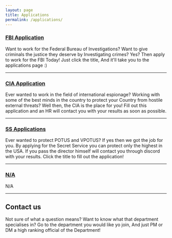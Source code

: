 ```yaml
---
layout: page
title: Applications
permalink: /applications/
---
```


### [FBI Application](https://goo.gl/forms/BE91e9STDW8m0nUo1) 
Want to work for the Federal Bureau of Investigations? Want to give criminals the justice they deserve by Investigating crimes? Yes?
Then apply to work for the FBI Today! Just click the title, And it'll take you to the applications page :)

***

### [CIA Application](https://goo.gl/forms/cHNTEc75SswlhJ8F2)
Ever wanted to work in the field of international espionage? Working with some of the best minds in the country to protect your Country from hostile external threats? Well then, the CIA is the place for you! Fill out this application and an HR will contact you with your results as soon as possible.

***


### [SS Applications](https://goo.gl/forms/UPZUC2OCBIn8GhmF2)

Ever wanted to protect POTUS and VPOTUS? If yes then we got the job for you. By applying for the Secret Service you can protect only the highest in the USA. If you pass the director himself will contact you through discord with your results. Click the title to fill out the application!

***
   
### [N/A](E)

N/A

***


## Contact us

Not sure of what a question means? Want to know what that department specialises in? Go to the department you would like yo join, And just
PM or DM a high ranking official of the Department!
